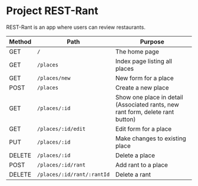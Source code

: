 # Project REST-Rant

REST-Rant is an app where users can review restaurants.

| Method | Path | Purpose |
| ------ | -------------------------- | ------------------ |
| GET    | `/`                        | The home page |
| GET    | `/places`                  | Index page listing all places |
| GET    | `/places/new`              | New form for a place |
| POST   | `/places`                  | Create a new place |
| GET    | `/places/:id`              | Show one place in detail (Associated rants, new rant form, delete rant button) |
| GET    | `/places/:id/edit`         | Edit form for a place |
| PUT    | `/places/:id`              | Make changes to existing place |
| DELETE | `/places/:id`              | Delete a place |
| POST   | `/places/:id/rant`         | Add rant to a place |
| DELETE | `/places/:id/rant/:rantId` | Delete a rant |
